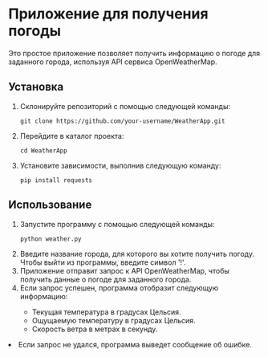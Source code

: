 <h1>Приложение для получения погоды</h1>
<p>Это простое приложение позволяет получить информацию о погоде для заданного города, используя API сервиса OpenWeatherMap.</p>
<h2>Установка</h2>
<ol>
  <li>Склонируйте репозиторий с помощью следующей команды:</li>
  <pre><code>git clone https://github.com/your-username/WeatherApp.git</code></pre>
  <li>Перейдите в каталог проекта:</li>
  <pre><code>cd WeatherApp</code></pre>
  <li>Установите зависимости, выполнив следующую команду:</li>
  <pre><code>pip install requests</code></pre>
</ol>
<h2>Использование</h2>
<ol>
  <li>Запустите программу с помощью следующей команды:</li>
  <pre><code>python weather.py</code></pre>
  <li>Введите название города, для которого вы хотите получить погоду. Чтобы выйти из программы, введите символ '!'.</li>
  <li>Приложение отправит запрос к API OpenWeatherMap, чтобы получить данные о погоде для заданного города.</li>
  <li>Если запрос успешен, программа отобразит следующую информацию:</li>
  <ul>
    <li>Текущая температура в градусах Цельсия.</li>
    <li>Ощущаемую температуру в градусах Цельсия.</li>
    <li>Скорость ветра в метрах в секунду.</li>
  </ul>
</ol>
<li>Если запрос не удался, программа выведет сообщение об ошибке.</li>

